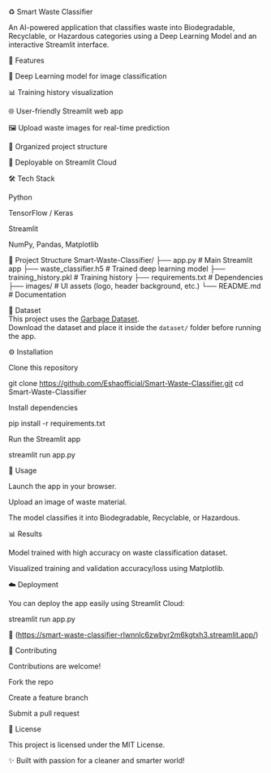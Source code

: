 ♻️ Smart Waste Classifier

An AI-powered application that classifies waste into Biodegradable, Recyclable, or Hazardous categories using a Deep Learning Model and an interactive Streamlit interface.

🚀 Features

🧠 Deep Learning model for image classification

📊 Training history visualization

🌐 User-friendly Streamlit web app

🖼️ Upload waste images for real-time prediction

📂 Organized project structure

📱 Deployable on Streamlit Cloud

🛠️ Tech Stack

Python

TensorFlow / Keras

Streamlit

NumPy, Pandas, Matplotlib


📂 Project Structure
Smart-Waste-Classifier/
├── app.py                # Main Streamlit app
├── waste_classifier.h5   # Trained deep learning model
├── training_history.pkl  # Training history
├── requirements.txt      # Dependencies
├── images/               # UI assets (logo, header background, etc.)
└── README.md             # Documentation

📂 Dataset  
This project uses the [Garbage Dataset](https://www.kaggle.com/datasets/sumn2u/garbage-classification-v2).  
Download the dataset and place it inside the `dataset/` folder before running the app.  

⚙️ Installation

Clone this repository

git clone https://github.com/Eshaofficial/Smart-Waste-Classifier.git
cd Smart-Waste-Classifier


Install dependencies

pip install -r requirements.txt


Run the Streamlit app

streamlit run app.py

📌 Usage

Launch the app in your browser.

Upload an image of waste material.

The model classifies it into Biodegradable, Recyclable, or Hazardous.

📊 Results

Model trained with high accuracy on waste classification dataset.

Visualized training and validation accuracy/loss using Matplotlib.

☁️ Deployment

You can deploy the app easily using Streamlit Cloud:

streamlit run app.py


🔗 (https://smart-waste-classifier-rlwnnlc6zwbyr2m6kgtxh3.streamlit.app/)

🤝 Contributing

Contributions are welcome!

Fork the repo

Create a feature branch

Submit a pull request

📜 License

This project is licensed under the MIT License.

✨ Built with passion for a cleaner and smarter world!
